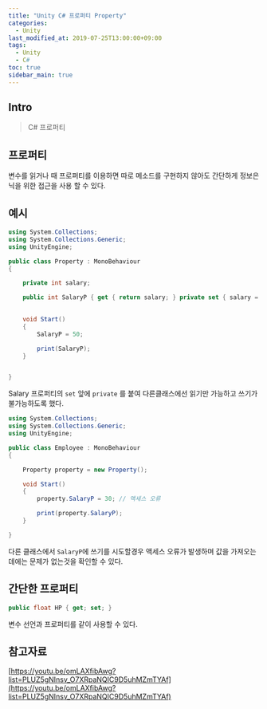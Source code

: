 ```yaml
---
title: "Unity C# 프로퍼티 Property"
categories: 
  - Unity
last_modified_at: 2019-07-25T13:00:00+09:00
tags: 
  - Unity 
  - C#
toc: true
sidebar_main: true
---
```


## Intro

> C# 프로퍼티


## 프로퍼티

변수를 읽거나 때 프로퍼티를 이용하면 따로 메소드를 구현하지 않아도 간단하게 정보은닉을 위한 접근을 사용 할 수 있다.

## 예시

```c#
using System.Collections;
using System.Collections.Generic;
using UnityEngine;

public class Property : MonoBehaviour
{

    private int salary;

    public int SalaryP { get { return salary; } private set { salary = value; } }

    
    void Start()
    {
        SalaryP = 50;

        print(SalaryP);
    }


}
```
Salary 프로퍼티의 `set` 앞에 `private` 를 붙여 다른클래스에선 읽기만 가능하고 쓰기가 불가능하도록 했다.

```c#
using System.Collections;
using System.Collections.Generic;
using UnityEngine;

public class Employee : MonoBehaviour
{

    Property property = new Property();

    void Start()
    {
        property.SalaryP = 30; // 액세스 오류

        print(property.SalaryP);
    }

}
```

다른 클래스에서 `SalaryP`에 쓰기를 시도할경우 액세스 오류가 발생하며 값을 가져오는데에는 문제가 없는것을 확인할 수 있다.

## 간단한 프로퍼티

```c#
public float HP { get; set; }
```

변수 선언과 프로퍼티를 같이 사용할 수 있다.


## 참고자료

[https://youtu.be/omLAXfibAwg?list=PLUZ5gNInsv_O7XRpaNQIC9D5uhMZmTYAf](https://youtu.be/omLAXfibAwg?list=PLUZ5gNInsv_O7XRpaNQIC9D5uhMZmTYAf)

